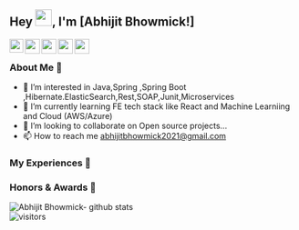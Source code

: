 ## Hey <img src="https://github.com/TheDudeThatCode/TheDudeThatCode/blob/master/Assets/Hi.gif" width="29px">, I'm [Abhijit Bhowmick!] <!--(https://kunal-kushwaha.github.io) -->

<a href="https://www.linkedin.com/in/abhijit-bhowmick-04299817/">
  <img align="left" width="24px" src="https://cdn.jsdelivr.net/npm/simple-icons@v3/icons/linkedin.svg"  />
</a>
<a href="https://twitter.com/abhijitbhowmick">
  <img align="left" width="26px" src="https://cdn.jsdelivr.net/npm/simple-icons@v3/icons/twitter.svg" />
</a>
<a href="mailto:abhijitbhowmick2021@gmail.com">
  <img align="left" width="26px" src="https://cdn.jsdelivr.net/npm/simple-icons@v3/icons/gmail.svg" />
</a>
<a href="https://www.youtube.com/channel/UCVnCdYb0CF5nukhVwn095Iw">
  <img align="left" width="26px" src="https://cdn.jsdelivr.net/npm/simple-icons@v3/icons/youtube.svg" />
</a>
<a href="https://discord.gg/eAeA8Zuzea">
  <img align="left" width="26px" src="https://img.icons8.com/cute-clipart/64/000000/discord-logo.png" />
</a>

<!--<a href="http://dev.to/kunal">
  <img align="left" width="26px" src="https://cdn.jsdelivr.net/npm/simple-icons@v3/icons/medium.svg" />
</a>-->

<br />

### About Me 🚀
- 👀 I’m interested in Java,Spring ,Spring Boot ,Hibernate.ElasticSearch,Rest,SOAP,Junit,Microservices
- 🌱 I’m currently learning FE tech stack like React and Machine Learniing and Cloud (AWS/Azure)
- 💞️ I’m looking to collaborate on Open source projects...
- 📫 How to reach me abhijitbhowmick2021@gmail.com

### My Experiences 🙌


### Honors & Awards 🏅

![Abhijit Bhowmick- github stats](https://github-readme-stats.vercel.app/api?username=AbhijitBhowmick&show_icons=true&hide_border=true)
<br />
![visitors](https://visitor-badge.laobi.icu/badge?page_id=AbhijitBhowmick.AbhijitBhowmick)
